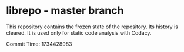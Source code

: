 # librepo - master branch

This repository contains the frozen state of the repository.
Its history is cleared. It is used only for static code
analysis with Codacy.

Commit Time: 1734428983